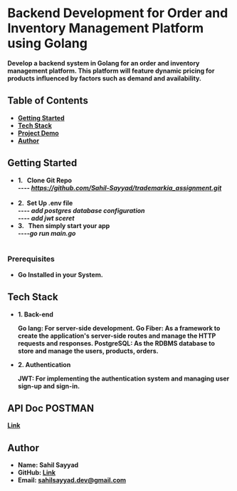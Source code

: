 # Backend Development for Order and Inventory Management Platform using Golang
  
 <b> Develop a backend system in Golang for an order and inventory management
platform. This platform will feature dynamic pricing for products influenced by factors such as
demand and availability. <b> 

## Table of Contents
-  <b> [Getting Started](#getting-started)</b>
-  <b> [Tech Stack](#Tech-Stack) </b>
-  <b> [Project Demo](#Project-Demo) </b>
-  <b> [Author](#Author)</b>

## Getting Started
-  <b> 1. &nbsp; Clone Git Repo  </b>
    <br>----<i> https://github.com/Sahil-Sayyad/trademarkia_assignment.git</i><br><br>
-  <b> 2.  &nbsp;Set Up .env file  </b>
   <br>----<i> add postgres database configuration</i>
   <br>----<i> add jwt sceret</i> 
-  <b> 3. &nbsp; Then simply start your app </b>
   <br>----<i>go run main.go </i><br><br>


### Prerequisites
- <b> Go Installed in your System.</b>

## Tech Stack

- <b> 1. Back-end </b>
   <p>Go lang: For server-side development.
      Go Fiber: As a framework to create the application's server-side routes and manage the HTTP requests and responses.
      PostgreSQL: As the RDBMS database to store and manage the  users, products, orders.</p>
-  <b> 2. Authentication </b>
    <p>JWT: For implementing the authentication system and managing user sign-up and sign-in.</p>

## API Doc POSTMAN 
<a href = "https://www.postman.com/research-specialist-63110380/workspace/trademarkia/collection/24358323-cfc4367c-4962-4059-8158-822d4b5ef3e7?action=share&creator=24358323"> <b>Link</b> </a>

## Author


- Name: Sahil Sayyad
- GitHub:  <a href = "https://github.com/Sahil-Sayyad/trademarkia_assignment"> <b>Link</b> </a>
- Email: sahilsayyad.dev@gmail.com
